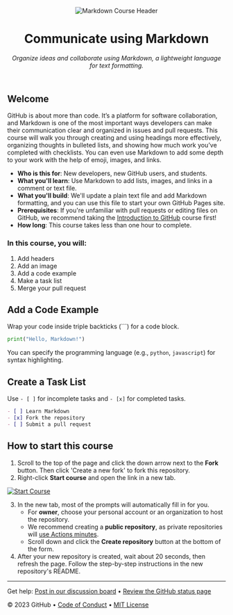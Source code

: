 <header>

<!--
  <<< Author notes: Course header >>>
  Include a 1280×640 image, course title in sentence case, and a concise description in emphasis.
-->

![Markdown Course Header](https://your-image-url.com/header-image.jpg)

# Communicate using Markdown

_Organize ideas and collaborate using Markdown, a lightweight language for text formatting._

</header>

## Welcome

GitHub is about more than code. It’s a platform for software collaboration, and Markdown is one of the most important ways developers can make their communication clear and organized in issues and pull requests. This course will walk you through creating and using headings more effectively, organizing thoughts in bulleted lists, and showing how much work you’ve completed with checklists. You can even use Markdown to add some depth to your work with the help of emoji, images, and links.

- **Who is this for**: New developers, new GitHub users, and students.
- **What you'll learn**: Use Markdown to add lists, images, and links in a comment or text file.
- **What you'll build**: We'll update a plain text file and add Markdown formatting, and you can use this file to start your own GitHub Pages site.
- **Prerequisites**: If you're unfamiliar with pull requests or editing files on GitHub, we recommend taking the [Introduction to GitHub](https://github.com/skills/introduction-to-github) course first!
- **How long**: This course takes less than one hour to complete.

### In this course, you will:

1. Add headers
2. Add an image
3. Add a code example
4. Make a task list
5. Merge your pull request

## Add a Code Example

Wrap your code inside triple backticks (```) for a code block.

```python
print("Hello, Markdown!")
```

You can specify the programming language (e.g., `python`, `javascript`) for syntax highlighting.

## Create a Task List

Use `- [ ]` for incomplete tasks and `- [x]` for completed tasks.

```markdown
- [ ] Learn Markdown
- [x] Fork the repository
- [ ] Submit a pull request
```

## How to start this course

1. Scroll to the top of the page and click the down arrow next to the **Fork** button. Then click 'Create a new fork' to fork this repository.
2. Right-click **Start course** and open the link in a new tab.

[![Start Course](https://user-images.githubusercontent.com/1221423/235727646-4a590299-ffe5-480d-8cd5-8194ea184546.svg)](https://github.com/new?template_owner=skills&template_name=communicate-using-markdown&owner=%40me&name=skills-communicate-using-markdown&description=My+clone+repository&visibility=public)

3. In the new tab, most of the prompts will automatically fill in for you.
   - For **owner**, choose your personal account or an organization to host the repository.
   - We recommend creating a **public repository**, as private repositories will [use Actions minutes](https://docs.github.com/en/billing/managing-billing-for-github-actions/about-billing-for-github-actions).
   - Scroll down and click the **Create repository** button at the bottom of the form.
4. After your new repository is created, wait about 20 seconds, then refresh the page. Follow the step-by-step instructions in the new repository's README.

<footer>

---

Get help: [Post in our discussion board](https://github.com/orgs/skills/discussions/categories/communicate-using-markdown) &bull; [Review the GitHub status page](https://www.githubstatus.com/)

&copy; 2023 GitHub &bull; [Code of Conduct](https://www.contributor-covenant.org/version/2/1/code_of_conduct/code_of_conduct.md) &bull; [MIT License](https://gh.io/mit)

</footer>
